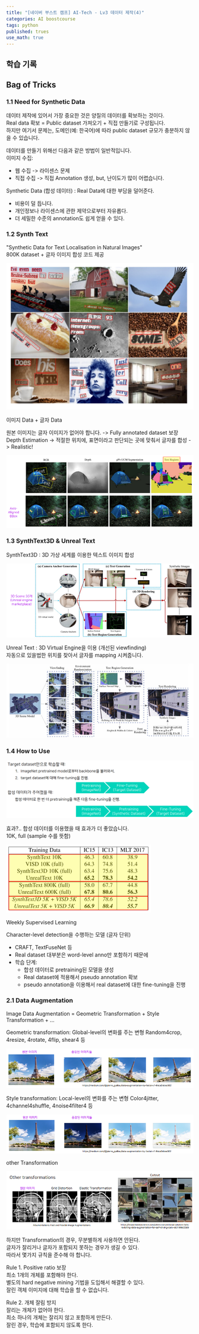 ```yaml
---
title: "[네이버 부스트 캠프] AI-Tech - Lv3 데이터 제작(4)"
categories: AI boostcourse
tags: python
published: trues
use_math: true
---
```


## 학습 기록

## Bag of Tricks

### 1.1 Need for Synthetic Data

데이터 제작에 있어서 가장 중요한 것은 양질의 데이터를 확보하는 것이다.  
Real data 확보 = Public dataset 가져오기 + 직접 만들기로 구성됩니다.  
하지만 여기서 문제는, 도메인(예: 한국어)에 따라 public dataset 규모가 충분하지 않을 수 있습니다.  

데이터를 만들기 위해선 다음과 같은 방법이 일반적입니다.  
이미지 수집:  
  - 웹 수집 -> 라이센스 문제
  - 직접 수집 -> 직접 Annotation 생성, but, 난이도가 많이 어렵습니다.

Synthetic Data (합성 데이터) : Real Data에 대한 부담을 덜어준다.  
  - 비용이 덜 듭니다.
  - 개인정보나 라이센스에 관한 제약으로부터 자유롭다.
  - 더 세밀한 수준의 annotation도 쉽게 얻을 수 있다.

### 1.2 Synth Text

"Synthetic Data for Text Localisation in Natural Images"  
800K dataset + 글자 이미지 합성 코드 제공  

  ![tmp](/assets/images/AI-Images2/lv3_week2/img14.png)

이미지 Data + 글자 Data

원본 이미지는 글자 이미지가 없어야 합니다. -> Fully annotated dataset 보장  
Depth Estimation -> 적절한 위치에, 표면이라고 판단되는 곳에 맞춰서 글자를 합성 -> Realistic!  

  ![tmp](/assets/images/AI-Images2/lv3_week2/img15.png)

### 1.3 SynthText3D & Unreal Text

SynthText3D : 3D 가상 세계를 이용한 텍스트 이미지 합성  

  ![tmp](/assets/images/AI-Images2/lv3_week2/img16.png)

Unreal Text : 3D Virtual Engine을 이용 (개선된 viewfinding)  
자동으로 있을법한 위치를 찾아서 글자를 mapping 시켜줍니다.  

  ![tmp](/assets/images/AI-Images2/lv3_week2/img17.png)

### 1.4 How to Use

  ![tmp](/assets/images/AI-Images2/lv3_week2/img18.png)

효과?.. 합성 데이터를 이용했을 때 효과가 더 좋았습니다.  
10K, full (sample 수를 뜻함)  

  ![tmp](/assets/images/AI-Images2/lv3_week2/img19.png)

Weekly Supervised Learning  

Character-level detection을 수행하는 모델 (글자 단위)  
  - CRAFT, TextFuseNet 등
  - Real dataset 대부분은 word-level anno만 포함하기 때문에 
  - 학습 단계:
    - 합성 데이터로 pretraining된 모델을 생성
    - Real dataset에 적용해서 pseudo annotation 확보
    - pseudo annotation을 이용해서 real dataset에 대한 fine-tuning을 진행  

### 2.1 Data Augmentation

Image Data Augmentation = Geometric Transformation + Style Transformation + ...  

Geometric transformation: Global-level의 변화를 주는 변형
Random4crop, 4resize, 4rotate, 4flip,  shear4 등

  ![tmp](/assets/images/AI-Images2/lv3_week2/img20.png)

Style transformation: Local-level의 변화를 주는 변형
Color4jitter, 4channel4shuffle, 4noise4filter4 등

  ![tmp](/assets/images/AI-Images2/lv3_week2/img21.png)

other Transformation

  ![tmp](/assets/images/AI-Images2/lv3_week2/img22.png)

하지만 Transformation의 경우, 무분별하게 사용하면 안된다.  
글자가 잘리거나 글자가 포함되지 못하는 경우가 생길 수 있다.  
따라서 몇가지 규칙을 준수해 야 합니다.  

Rule 1. Positive ratio 보장  
  최소 1개의 개체를 포함해야 한다.  
  별도의 hard negative mining 기법을 도입해서 해결할 수 있다.  
  잘린 객체 이미지에 대해 학습을 할 수 없습니다.

Rule 2. 개체 잘림 방지  
  잘리는 개체가 없어야 한다.  
  최소 하나의 개체는 잘리지 않고 포함하게 만든다.  
  잘린 경우, 학습에 포함되지 않도록 한다.  
